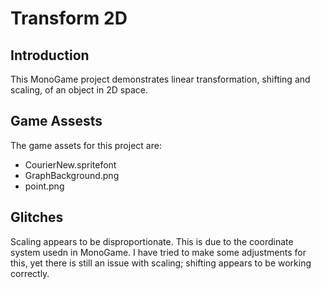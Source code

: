 # Transform 2D

## Introduction
This MonoGame project demonstrates linear transformation, shifting and scaling, of an object in 2D space.

## Game Assests
The game assets for this project are:

* CourierNew.spritefont
* GraphBackground.png
* point.png


## Glitches
Scaling appears to be disproportionate. This is due to the coordinate system usedn in MonoGame. I have tried to make some adjustments for this, yet there is still an issue with scaling; shifting appears to be working correctly.
